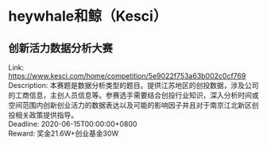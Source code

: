 # heywhale和鲸（Kesci）



## 创新活力数据分析大赛

Link: https://www.kesci.com/home/competition/5e9022f753a63b002c0cf769  
Description: 本赛题是数据分析类型的题目。提供江苏地区的创投数据，涉及公司的工商信息，主创人员信息等。参赛选手需要结合创投行业知识，深入分析时间或空间范围内创新创业活力的数据表达以及可能的影响因子并且对于南京江北新区创投相关政策提供指导。  
Deadline: 2020-06-15T00:00:00+0800  
Reward: 奖金21.6W+创业基金30W  

